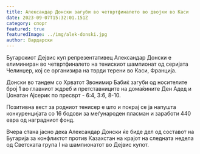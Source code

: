 ```yaml
---
title: Александар Донски загуби во четвртфиналето во двојки во Каси
date: 2023-09-07T15:32:01.151Z
category: спорт
featured: true
featuredImage: ../img/alek-donski.jpg
author: Вардарски
---
```

Бугарскиот Дејвис куп репрезентативец Александар Донски е елиминиран во четвртфиналето на тенискиот шампионат од серијата Челинџер, кој се организира на тврди терени во Каси, Франција.

Донски во тандем со Хрватот Звонимир Бабиќ загуби од носителите број 1 во главниот ждреб и претставниците на домаќините Ден Адед и Џонатан Ајсерик по пресврт - 6:4, 3:6, 8-10.

Позитивна вест за родниот тенисер е што и покрај се ја напушта конкуренцијата со 16 бодови за меѓународен пласман и заработи 440 евра од наградниот фонд.

Вчера стана јасно дека Александар Донски ќе биде дел од составот на Бугарија за конфликтот против Казахстан на крајот на следната недела од Светската група I на шампионатот во Дејвис купот.